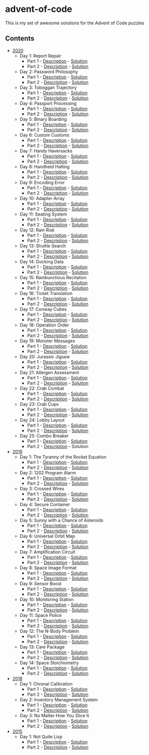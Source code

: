 # advent-of-code
This is my set of awesome solutions for the Advent of Code puzzles

## Contents
* [2020](https://adventofcode.com/2020)
    * Day 1: Report Repair
        * Part 1 - [Description](https://adventofcode.com/2020/day/1#part1) - [Solution](2020/01_report_repair_part_1.rs)
        * Part 2 - [Description](https://adventofcode.com/2020/day/1#part2) - [Solution](2020/01_report_repair_part_2.rs)
    * Day 2: Password Philosophy
        * Part 1 - [Description](https://adventofcode.com/2020/day/2#part1) - [Solution](2020/02_password_philosophy_part_1.rs)
        * Part 2 - [Description](https://adventofcode.com/2020/day/2#part2) - [Solution](2020/02_password_philosophy_part_2.rs)
    * Day 3: Toboggan Trajectory
        * Part 1 - [Description](https://adventofcode.com/2020/day/3#part1) - [Solution](2020/03_toboggan_trajectory_part_1.rs)
        * Part 2 - [Description](https://adventofcode.com/2020/day/3#part2) - [Solution](2020/03_toboggan_trajectory_part_2.rs)
    * Day 4: Passport Processing
        * Part 1 - [Description](https://adventofcode.com/2020/day/4#part1) - [Solution](2020/04_passport_processing_part_1.rs)
        * Part 2 - [Description](https://adventofcode.com/2020/day/4#part2) - [Solution](2020/04_passport_processing_part_2.rs)
    * Day 5: Binary Boarding
        * Part 1 - [Description](https://adventofcode.com/2020/day/5#part1) - [Solution](2020/05_binary_boarding_part_1.rs)
        * Part 2 - [Description](https://adventofcode.com/2020/day/5#part2) - [Solution](2020/05_binary_boarding_part_2.rs)
    * Day 6: Custom Customs 
        * Part 1 - [Description](https://adventofcode.com/2020/day/6#part1) - [Solution](2020/06_custom_customs_part_1.rs)
        * Part 2 - [Description](https://adventofcode.com/2020/day/6#part2) - [Solution](2020/06_custom_customs_part_2.rs)
    * Day 7: Handy Haversacks
        * Part 1 - [Description](https://adventofcode.com/2020/day/7#part1) - [Solution](2020/07_handy_haversacks_part_1.rs)
        * Part 2 - [Description](https://adventofcode.com/2020/day/7#part2) - [Solution](2020/07_handy_haversacks_part_2.rs)
    * Day 8: Handheld Halting 
        * Part 1 - [Description](https://adventofcode.com/2020/day/8#part1) - [Solution](2020/08_handheld_halting_part_1.rs)
        * Part 2 - [Description](https://adventofcode.com/2020/day/8#part2) - [Solution](2020/08_handheld_halting_part_2.rs)
    * Day 9: Encoding Error
        * Part 1 - [Description](https://adventofcode.com/2020/day/9#part1) - [Solution](2020/09_encoding_error_part_1.rs)
        * Part 2 - [Description](https://adventofcode.com/2020/day/9#part2) - [Solution](2020/09_encoding_error_part_2.rs)
    * Day 10: Adapter Array
        * Part 1 - [Description](https://adventofcode.com/2020/day/10#part1) - [Solution](2020/10_adapter_array_part_1.rs)
        * Part 2 - [Description](https://adventofcode.com/2020/day/10#part2) - [Solution](2020/10_adapter_array_part_2.rs)
    * Day 11: Seating System
        * Part 1 - [Description](https://adventofcode.com/2020/day/11#part1) - [Solution](2020/11_seating_system_part_1.rs)
        * Part 2 - [Description](https://adventofcode.com/2020/day/11#part2) - [Solution](2020/11_seating_system_part_2.rs)
    * Day 12: Rain Risk
        * Part 1 - [Description](https://adventofcode.com/2020/day/12#part1) - [Solution](2020/12_rain_risk_part_1.rs)
        * Part 2 - [Description](https://adventofcode.com/2020/day/12#part2) - [Solution](2020/12_rain_risk_part_2.rs)
    * Day 13: Shuttle Search
        * Part 1 - [Description](https://adventofcode.com/2020/day/13#part1) - [Solution](2020/13_shuttle_search_part_1.rs)
        * Part 2 - [Description](https://adventofcode.com/2020/day/13#part2) - [Solution](2020/13_shuttle_search_part_2.rs)
    * Day 14: Docking Data
        * Part 1 - [Description](https://adventofcode.com/2020/day/14#part1) - [Solution](2020/14_docking_data_part_1.rs)
        * Part 2 - [Description](https://adventofcode.com/2020/day/14#part2) - [Solution](2020/14_docking_data_part_2.rs)
    * Day 15: Rambunctious Recitation
        * Part 1 - [Description](https://adventofcode.com/2020/day/15#part1) - [Solution](2020/15_rambunctious_recitation_part_1.rs)
        * Part 2 - [Description](https://adventofcode.com/2020/day/15#part2) - [Solution](2020/15_rambunctious_recitation_part_2.rs)
    * Day 16: Ticket Translation
        * Part 1 - [Description](https://adventofcode.com/2020/day/16#part1) - [Solution](2020/16_ticket_translation_part_1.rs)
        * Part 2 - [Description](https://adventofcode.com/2020/day/16#part2) - [Solution](2020/16_ticket_translation_part_2.rs)
    * Day 17: Conway Cubes
        * Part 1 - [Description](https://adventofcode.com/2020/day/17#part1) - [Solution](2020/17_conway_cubes_part_1.rs)
        * Part 2 - [Description](https://adventofcode.com/2020/day/17#part2) - [Solution](2020/17_conway_cubes_part_2.rs)
    * Day 18: Operation Order
        * Part 1 - [Description](https://adventofcode.com/2020/day/18#part1) - [Solution](2020/18_operation_order_part_1.rs)
        * Part 2 - [Description](https://adventofcode.com/2020/day/18#part2) - [Solution](2020/18_operation_order_part_2.rs)
    * Day 19: Monster Messages
        * Part 1 - [Description](https://adventofcode.com/2020/day/19#part1) - [Solution](2020/19_monster_messages_part_1.rs)
        * Part 2 - [Description](https://adventofcode.com/2020/day/19#part2) - [Solution](2020/19_monster_messages_part_2.rs)
    * Day 20: Jurassic Jigsaw
        * Part 1 - [Description](https://adventofcode.com/2020/day/20#part1) - [Solution](2020/20_jurassic_jigsaw_part_1.rs)
        * Part 2 - [Description](https://adventofcode.com/2020/day/20#part2) - [Solution](2020/20_jurassic_jigsaw_part_2.rs)
    * Day 21: Allergen Assessment
        * Part 1 - [Description](https://adventofcode.com/2020/day/21#part1) - [Solution](2020/21_allergen_assessment_part_1.rs)
        * Part 2 - [Description](https://adventofcode.com/2020/day/21#part2) - [Solution](2020/21_allergen_assessment_part_2.rs)
    * Day 22: Crab Combat
        * Part 1 - [Description](https://adventofcode.com/2020/day/22#part1) - [Solution](2020/22_crab_combat_part_1.rs)
        * Part 2 - [Description](https://adventofcode.com/2020/day/22#part2) - [Solution](2020/22_crab_combat_part_2.rs)
    * Day 23: Crab Cups
        * Part 1 - [Description](https://adventofcode.com/2020/day/23#part1) - [Solution](2020/23_crab_cups_part_1.rs)
        * Part 2 - [Description](https://adventofcode.com/2020/day/23#part2) - [Solution](2020/23_crab_cups_part_2.rs)
    * Day 24: Lobby Layout
        * Part 1 - [Description](https://adventofcode.com/2020/day/24#part1) - [Solution](2020/24_lobby_layout_part_1.rs)
        * Part 2 - [Description](https://adventofcode.com/2020/day/24#part2) - [Solution](2020/24_lobby_layout_part_2.rs)
    * Day 25: Combo Breaker
        * Part 1 - [Description](https://adventofcode.com/2020/day/25#part1) - [Solution](2020/25_combo_breaker_part_1.rs)
        * Part 2 - [Description](https://adventofcode.com/2020/day/25#part2) - Solution
* [2019](https://adventofcode.com/2019)
    * Day 1: The Tyranny of the Rocket Equation 
        * Part 1 - [Description](https://adventofcode.com/2019/day/1#part1) - [Solution](2019/1_the_tyranny_of_the_rocket_equation_part_1.py)
        * Part 2 - [Description](https://adventofcode.com/2019/day/1#part2) - [Solution](2019/1_the_tyranny_of_the_rocket_equation_part_2.py)
    * Day 2: 1202 Program Alarm 
        * Part 1 - [Description](https://adventofcode.com/2019/day/2#part1) - [Solution](2019/2_1202_program_alarm_part_1.py)
        * Part 2 - [Description](https://adventofcode.com/2019/day/2#part2) - [Solution](2019/2_1202_program_alarm_part_2.py)
    * Day 3: Crossed Wires 
        * Part 1 - [Description](https://adventofcode.com/2019/day/3#part1) - [Solution](2019/3_crossed_wires_part_1.py)
        * Part 2 - [Description](https://adventofcode.com/2019/day/3#part2) - [Solution](2019/3_crossed_wires_part_2.py)
    * Day 4: Secure Container 
        * Part 1 - [Description](https://adventofcode.com/2019/day/4#part1) - [Solution](2019/4_secure_container_part_1.py)
        * Part 2 - [Description](https://adventofcode.com/2019/day/4#part2) - [Solution](2019/4_secure_container_part_2.py)
    * Day 5: Sunny with a Chance of Asteroids 
        * Part 1 - [Description](https://adventofcode.com/2019/day/5#part1) - [Solution](2019/5_sunny_with_a_chance_of_asteroids_part_1.py)
        * Part 2 - [Description](https://adventofcode.com/2019/day/5#part2) - [Solution](2019/5_sunny_with_a_chance_of_asteroids_part_2.py)
    * Day 6: Universal Orbit Map 
        * Part 1 - [Description](https://adventofcode.com/2019/day/6#part1) - [Solution](2019/6_universal_orbit_map_part_1.py)
        * Part 2 - [Description](https://adventofcode.com/2019/day/6#part2) - [Solution](2019/6_universal_orbit_map_part_2.py)
    * Day 7: Amplification Circuit 
        * Part 1 - [Description](https://adventofcode.com/2019/day/7#part1) - [Solution](2019/7_amplification_circuit_part_1.py)
        * Part 2 - [Description](https://adventofcode.com/2019/day/7#part2) - [Solution](2019/7_amplification_circuit_part_2.py)
    * Day 8: Space Image Format 
        * Part 1 - [Description](https://adventofcode.com/2019/day/8#part1) - [Solution](2019/8_space_image_format_part_1.py)
        * Part 2 - [Description](https://adventofcode.com/2019/day/8#part2) - [Solution](2019/8_space_image_format_part_2.py)
    * Day 9: Sensor Boost 
        * Part 1 - [Description](https://adventofcode.com/2019/day/9#part1) - [Solution](2019/9_sensor_boost_part_1.py)
        * Part 2 - [Description](https://adventofcode.com/2019/day/9#part2) - [Solution](2019/9_sensor_boost_part_2.py)
    * Day 10: Monitoring Station 
        * Part 1 - [Description](https://adventofcode.com/2019/day/10#part1) - [Solution](2019/10_monitoring_station_part_1.py)
        * Part 2 - [Description](https://adventofcode.com/2019/day/10#part2) - [Solution](2019/10_monitoring_station_part_2.py)
    * Day 11: Space Police 
        * Part 1 - [Description](https://adventofcode.com/2019/day/11#part1) - [Solution](2019/11_space_police_part_1.py)
        * Part 2 - [Description](https://adventofcode.com/2019/day/11#part2) - [Solution](2019/11_space_police_part_2.py)
    * Day 12: The N-Body Problem 
        * Part 1 - [Description](https://adventofcode.com/2019/day/12#part1) - [Solution](2019/12_the_n_body_problem_part_1.py)
        * Part 2 - [Description](https://adventofcode.com/2019/day/12#part2) - [Solution](2019/12_the_n_body_problem_part_2.py)
    * Day 13: Care Package 
        * Part 1 - [Description](https://adventofcode.com/2019/day/13#part1) - [Solution](2019/13_care_package_part_1.py)
        * Part 2 - [Description](https://adventofcode.com/2019/day/13#part2) - [Solution](2019/13_care_package_part_2.py)
    * Day 14: Space Stoichiometry 
        * Part 1 - [Description](https://adventofcode.com/2019/day/14#part1) - [Solution](2019/14_space_stoichiometry_part_1.py)
        * Part 2 - [Description](https://adventofcode.com/2019/day/14#part2) - [Solution](2019/14_space_stoichiometry_part_2.py)
* [2018](https://adventofcode.com/2018)
    * Day 1: Chronal Calibration
        * Part 1 - [Description](https://adventofcode.com/2018/day/1#part1) - [Solution](2018/1_chronal_calibration_part_1.py)
        * Part 2 - [Description](https://adventofcode.com/2018/day/1#part2) - [Solution](2018/1_chronal_calibration_part_2.py)
    * Day 2: Inventory Management System
        * Part 1 - [Description](https://adventofcode.com/2018/day/2#part1) - [Solution](2018/2_inventory_management_system_part_1.py)
        * Part 2 - [Description](https://adventofcode.com/2018/day/2#part2) - [Solution](2018/2_inventory_management_system_part_2.py)
    * Day 3: No Matter How You Slice It
        * Part 1 - [Description](https://adventofcode.com/2018/day/3#part1) - [Solution](2018/3_no_matter_how_you_slice_it_part_1.py)
        * Part 2 - [Description](https://adventofcode.com/2018/day/3#part2) - [Solution](2018/3_no_matter_how_you_slice_it_part_2.py)
* [2015](https://adventofcode.com/2015)
    * Day 1: Not Quite Lisp 
        * Part 1 - [Description](https://adventofcode.com/2015/day/1#part1) - [Solution](2015/01_not_quite_lisp_part_1.rs)
        * Part 2 - [Description](https://adventofcode.com/2015/day/1#part2) - [Solution](2015/01_not_quite_list_part_2.rs)
